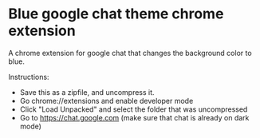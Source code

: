 # Blue google chat theme chrome extension
A chrome extension for google chat that changes the background color to blue.

Instructions: 
- Save this as a zipfile, and uncompress it. 
- Go chrome://extensions and enable developer mode
- Click "Load Unpacked" and select the folder that was uncompressed
- Go to https://chat.google.com (make sure that chat is already on dark mode)
